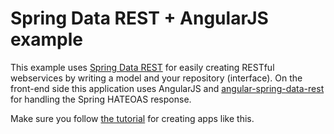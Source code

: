 Spring Data REST + AngularJS example
==============
This example uses [Spring Data REST](http://projects.spring.io/spring-data-rest/) for easily creating RESTful webservices by writing a model and your repository (interface). On the front-end side this application uses AngularJS and [angular-spring-data-rest](http://guylabs.ch/project/angular-spring-data-rest/) for handling the Spring HATEOAS response. 

Make sure you follow [the tutorial](http://g00glen00b.be/spring-data-angular/) for creating apps like this.
